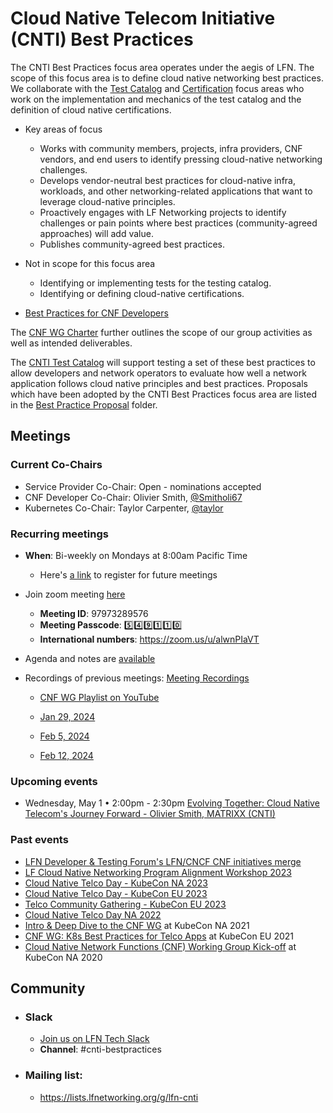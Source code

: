 # Cloud Native Telecom Initiative (CNTI) Best Practices

The CNTI Best Practices focus area operates under the aegis of LFN. The scope of this focus area is to define cloud native networking best practices. We collaborate with the [Test Catalog](https://wiki.lfnetworking.org/x/HgAxBw) and [Certification](https://wiki.lfnetworking.org/display/LN/3+-+Certification) focus areas who work on the implementation and mechanics of the test catalog and the definition of cloud native certifications. 

- Key areas of focus
  - Works with community members, projects, infra providers, CNF vendors, and end users to identify pressing cloud-native networking challenges.
  - Develops vendor-neutral best practices for cloud-native infra, workloads, and other networking-related applications that want to leverage cloud-native principles.
  - Proactively engages with LF Networking projects to identify challenges or pain points where best practices (community-agreed approaches) will add value.
  - Publishes community-agreed best practices.


- Not in scope for this focus area

  - Identifying or implementing tests for the testing catalog.
  - Identifying or defining cloud-native certifications.

* [Best Practices for CNF Developers](doc/best_cnf_dev.md)

The [CNF WG Charter](charter.md) further outlines the scope of our group activities as well as intended deliverables.

The [CNTI Test Catalog]([https://github.com/cncf/cnf-testsuite](https://github.com/cnti-testcatalog/testsuite)) will support testing a set of these best practices to allow developers and network operators to evaluate how well a network application follows cloud native principles and best practices. Proposals which have been adopted by the CNTI Best Practices focus area are listed in the [Best Practice Proposal](doc/cbpps/) folder.

## Meetings

### Current Co-Chairs

* Service Provider Co-Chair: Open - nominations accepted
* CNF Developer Co-Chair: Olivier Smith, [@Smitholi67](https://github.com/Smitholi67)
* Kubernetes Co-Chair: Taylor Carpenter, [@taylor](https://github.com/taylor)

### Recurring meetings

* **When**: Bi-weekly on Mondays at 8:00am Pacific Time
  * Here's [a link](https://zoom-lfx.platform.linuxfoundation.org/meeting/97973289576?password=167cfd8c-c026-4bac-8b4b-031be869659d) to register for future meetings
* Join zoom meeting [here](https://join.slack.com/t/lfntech/shared_invite/zt-2cfymedlz-358~927JZBYfVJRMA7P9jg)
  * **Meeting ID**: 97973289576
  * **Meeting Passcode**: :five::four::nine::one::one::zero:
  * **International numbers**: https://zoom.us/u/alwnPIaVT
  
* Agenda and notes are [available](https://docs.google.com/document/d/1YFimQftjkTUsxNGTsKdakvP7cJtJgCTqViH2kwJOrsc/edit)
* Recordings of previous meetings: 
[Meeting Recordings](https://wiki.lfnetworking.org/display/LN/Certification)
   * [CNF WG Playlist on YouTube](https://youtube.com/playlist?list=PLj6h78yzYM2PyMYvw5wiH01hthFb0qrOn)

   * [Jan 29, 2024](https://zoom.us/rec/play/Ps4s9hR4Nktk33S6L-hMCcIuBUON2K_UxZKYDdErDZLtT_wuI77XBnKpmRI1soVgdUo_HArPfkGQHXK8.aHMYV-3lgaD_uMBk?canPlayFromShare=true&from=share_recording_detail&continueMode=true&componentName=rec-play&originRequestUrl=https%3A%2F%2Fzoom.us%2Frec%2Fshare%2F44Z7-aYAG5QCvH2w719qKv45L8x4ln9S6GsEs_WSh1U12tZEwAF_Ydab7R5VV_g-.TzWMrZCS_hEQ4Kk4)
   
   
   - [Feb 5, 2024](https://zoom.us/rec/play/LF0uCZTgnbglWXPnrlw06-oWgmQ7qpXKh1PGRrpzOa3Te7OMUVGG8WI0jauLcz_OpM5M-Jzpi05qTbku.Exc5o4eQLFpdnPtv?canPlayFromShare=true&from=share_recording_detail&continueMode=true&componentName=rec-play&originRequestUrl=https%3A%2F%2Fzoom.us%2Frec%2Fshare%2FXIdbBRkBBz_X-qIry8AOM63DuhGgJ4BNR4_YTM5N5pV5ZIXheIdtqvBWf2SKeaF6.CNzv8_J5AyjxjWi2)
   
   - [Feb 12, 2024](https://zoom.us/rec/play/YOazZV2bq6qtgK0yP_cujGjfFzxMBlp2PUhVnnj1KhlzmhEJK2zvXTNtpiGtbA_eHaVFgNnV5HItnWMH.C2iLtHxkmiO7epad?canPlayFromShare=true&from=share_recording_detail&continueMode=true&componentName=rec-play&originRequestUrl=https%3A%2F%2Fzoom.us%2Frec%2Fshare%2F-4H-b8CthLkItEQ48ms-mREVHAD-PwtiloYPVjBHz262odsSrmafbtRp9UYZWYdH.EHyHF7owi_D7idrs)


### Upcoming events
* Wednesday, May 1 • 2:00pm - 2:30pm
[Evolving Together: Cloud Native Telecom's Journey Forward - Olivier Smith, MATRIXX (CNTI)](https://sched.co/1YUsR)

### Past events
* [LFN Developer & Testing Forum's LFN/CNCF CNF initiatives merge](https://wiki.lfnetworking.org/pages/viewpage.action?pageId=113213504)
* [LF Cloud Native Networking Program Alignment Workshop 2023](https://github.com/cncf/cnf-wg/blob/main/events/LF-Cloud-Native-Networking-Program-Alignment-Workshop.md#lf-cloud-native-networking-program-alignment-workshop-2023)
* [Cloud Native Telco Day - KubeCon NA 2023](https://events.linuxfoundation.org/kubecon-cloudnativecon-north-america/co-located-events/cloud-native-telco-day/)
* [Cloud Native Telco Day - KubeCon EU 2023](https://events.linuxfoundation.org/kubecon-cloudnativecon-europe/co-located-events/cloud-native-telco-day/)
* [Telco Community Gathering - KubeCon EU 2023](https://github.com/cncf/cnf-wg/blob/main/events/telco-community-gathering-kubecon-eu-20230418.md)
* [Cloud Native Telco Day NA 2022](https://events.linuxfoundation.org/cloud-native-telco-day-north-america/program/schedule/)
* [Intro & Deep Dive to the CNF WG](https://sched.co/lV9e) at KubeCon NA 2021
* [CNF WG: K8s Best Practices for Telco Apps](https://sched.co/iE74) at KubeCon EU 2021
* [Cloud Native Network Functions (CNF) Working Group Kick-off](https://sched.co/fRkx) at KubeCon NA 2020

## Community

* ### Slack
  - [Join us on LFN Tech Slack](https://join.slack.com/t/lfntech/shared_invite/zt-2cfymedlz-358~927JZBYfVJRMA7P9jg)
  - **Channel**: #cnti-bestpractices
* ### Mailing list:
  - <https://lists.lfnetworking.org/g/lfn-cnti>
